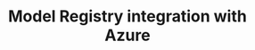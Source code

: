 ---
title: "Model Registry integration with Azure"
linkTitle: "Azure Integration"
weight: 40
draft: true
---